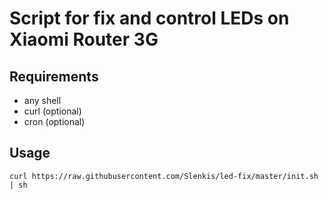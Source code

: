 # Script for fix and control LEDs on Xiaomi Router 3G
## Requirements
- any shell
- curl (optional)
- cron (optional)
## Usage
```
curl https://raw.githubusercontent.com/Slenkis/led-fix/master/init.sh | sh
```
